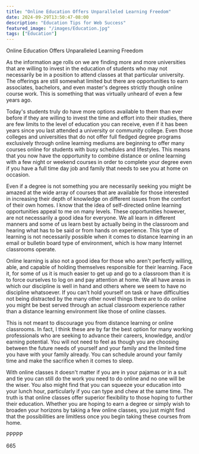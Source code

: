 ```yaml
---
title: "Online Education Offers Unparalleled Learning Freedom"
date: 2024-09-29T13:50:47-08:00
description: "Education Tips for Web Success"
featured_image: "/images/Education.jpg"
tags: ["Education"]
---
```


Online Education Offers Unparalleled Learning Freedom

As the information age rolls on we are finding more and more universities that are willing to invest in the education of students who may not necessarily be in a position to attend classes at that particular university. The offerings are still somewhat limited but there are opportunities to earn associates, bachelors, and even master's degrees strictly though online course work. This is something that was virtually unheard of even a few years ago. 

Today's students truly do have more options available to them than ever before if they are willing to invest the time and effort into their studies, there are few limits to the level of education you can receive, even if it has been years since you last attended a university or community college. Even those colleges and universities that do not offer full fledged degree programs exclusively through online learning mediums are beginning to offer many courses online for students with busy schedules and lifestyles. This means that you now have the opportunity to combine distance or online learning with a few night or weekend courses in order to complete your degree even if you have a full time day job and family that needs to see you at home on occasion.

Even if a degree is not something you are necessarily seeking you might be amazed at the wide array of courses that are available for those interested in increasing their depth of knowledge on different issues from the comfort of their own homes. I know that the idea of self-directed online learning opportunities appeal to me on many levels. These opportunities however, are not necessarily a good idea for everyone. We all learn in different manners and some of us learn best by actually being in the classroom and hearing what has to be said or from hands on experience. This type of learning is not necessarily possible when it comes to distance learning in an email or bulletin board type of environment, which is how many Internet classrooms operate.

Online learning is also not a good idea for those who aren't perfectly willing, able, and capable of holding themselves responsible for their learning. Face it, for some of us it is much easier to get up and go to a classroom than it is to force ourselves to log on and pay attention at home. We all have areas in which our discipline is well in hand and others where we seem to have no discipline whatsoever. If you can't hold yourself on task or have difficulties not being distracted by the many other novel things there are to do online you might be best served through an actual classroom experience rather than a distance learning environment like those of online classes.

This is not meant to discourage you from distance learning or online classrooms. In fact, I think these are by far the best option for many working professionals who are seeking to advance their careers, knowledge, and/or earning potential. You will not need to feel as though you are choosing between the future needs of yourself and your family and the limited time you have with your family already. You can schedule around your family time and make the sacrifice when it comes to sleep. 

With online classes it doesn't matter if you are in your pajamas or in a suit and tie you can still do the work you need to do online and no one will be the wiser. You also might find that you can squeeze your education into your lunch hour, particularly if you can type and chew at the same time. The truth is that online classes offer superior flexibility to those hoping to further their education. Whether you are hoping to earn a degree or simply wish to broaden your horizons by taking a few online classes, you just might find that the possibilities are limitless once you begin taking these courses from home.

PPPPP

665




